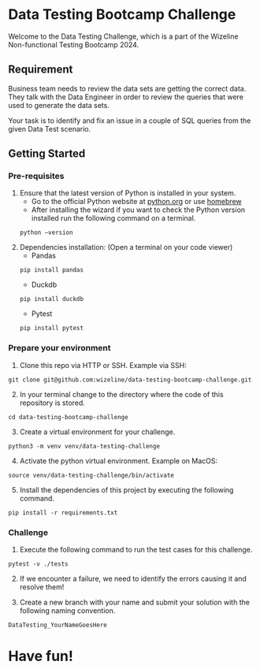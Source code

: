 # Data Testing Bootcamp Challenge
Welcome to the Data Testing Challenge, which is a part of the Wizeline Non-functional Testing Bootcamp 2024.

## Requirement
Business team needs to review the data sets are getting the correct data.
They talk with the Data Engineer in order to review the queries that were used to generate the data sets.

Your task is to identify and fix an issue in a couple of SQL queries from the given Data Test scenario.

## Getting Started
### Pre-requisites
1. Ensure that the latest version of Python is installed in your system.
   - Go to the official Python website at [python.org](https://www.python.org/) or use [homebrew](https://formulae.brew.sh/formula/python@3.10#default)
   - After installing the wizard if you want to check the Python version installed run the following command on a terminal.
   ```
   python –version
   ```
2. Dependencies installation: (Open a terminal on your code viewer)
   - Pandas
   ```
   pip install pandas
   ```
   - Duckdb
   ```
   pip install duckdb
   ```
   - Pytest
   ```
   pip install pytest
   ```

### Prepare your environment
1. Clone this repo via HTTP or SSH.
Example via SSH:
```
git clone git@github.com:wizeline/data-testing-bootcamp-challenge.git
```
2. In your terminal change to the directory where the code of this repository is stored.
```
cd data-testing-bootcamp-challenge
```
3. Create a virtual environment for your challenge.
```
python3 -m venv venv/data-testing-challenge
```
4. Activate the python virtual environment.
Example on MacOS:
```
source venv/data-testing-challenge/bin/activate
```
5. Install the dependencies of this project by executing the following command.
```
pip install -r requirements.txt
```

### Challenge
1. Execute the following command to run the test cases for this challenge.
```
pytest -v ./tests
```
2. If we encounter a failure, we need to identify the errors causing it and resolve them!

3. Create a new branch with your name and submit your solution with the following naming convention.
```
DataTesting_YourNameGoesHere
```

# Have fun!


